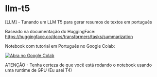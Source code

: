 # llm-t5
[LLM] - Tunando um LLM T5 para gerar resumos de textos em português

Baseado na documentação do HuggingFace: https://huggingface.co/docs/transformers/tasks/summarization 

Notebook com tutorial em Português no Google Colab:

[![Abra no Google Colab](https://colab.research.google.com/assets/colab-badge.svg)](https://colab.research.google.com/github/marcelotournier/llm-t5/blob/main/llm-t5-tuning-ptbr.ipynb)

ATENÇÃO - Tenha certeza de que você está rodando o notebook usando uma runtime de GPU (Eu usei T4)
